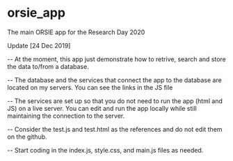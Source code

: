 # orsie_app
The main ORSIE app for the Research Day 2020

Update [24 Dec 2019]
  
  -- At the moment, this app just demonstrate how to retrive, search and store the data to/from a database.
  
  -- The database and the services that connect the app to the database are located on my servers. You can see the links in the JS file
  
  -- The services are set up so that you do not need to run the app (html and JS) on a live server. You can edit and run the app locally while still maintaining the connection to the server.
 
 -- Consider the test.js and test.html as the references and do not edit them on the github.
 
 -- Start coding in the index.js, style.css, and main.js files as needed.
